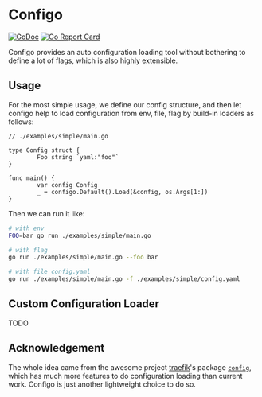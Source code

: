 # Configo

[![GoDoc](https://godoc.org/github.com/han0110/configo?status.svg)](https://godoc.org/github.com/han0110/configo)
[![Go Report Card](https://goreportcard.com/badge/github.com/han0110/configo)](https://goreportcard.com/report/github.com/han0110/configo)

Configo provides an auto configuration loading tool without bothering to define a lot of flags, which is also highly extensible.

## Usage

For the most simple usage, we define our config structure, and then let configo help to load configuration from env, file, flag by build-in loaders as follows:

```golang
// ./examples/simple/main.go

type Config struct {
        Foo string `yaml:"foo"`
}

func main() {
        var config Config
        _ = configo.Default().Load(&config, os.Args[1:])
}
```

Then we can run it like:

```bash
# with env
FOO=bar go run ./examples/simple/main.go

# with flag
go run ./examples/simple/main.go --foo bar

# with file config.yaml
go run ./examples/simple/main.go -f ./examples/simple/config.yaml
```

## Custom Configuration Loader

TODO

## Acknowledgement

The whole idea came from the awesome project [traefik](https://github.com/traefik/traefik)'s package [`config`](https://github.com/traefik/traefik/tree/master/pkg/config), which has much more features to do configuration loading than current work. Configo is just another lightweight choice to do so.
